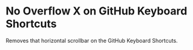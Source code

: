 # No Overflow X on GitHub Keyboard Shortcuts

Removes that horizontal scrollbar on the GitHub Keyboard Shortcuts.
